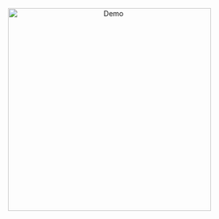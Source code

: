 <p align="center">
  <img src="https://media1.giphy.com/media/T1grkwEZIuwKcGfI6q/giphy.gif" alt="Demo" width="400" />
</p>
